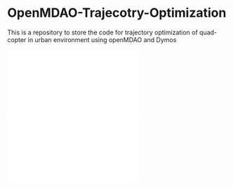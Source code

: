 # OpenMDAO-Trajecotry-Optimization
This is a repository to store the code for trajectory optimization of quad-copter in urban environment using openMDAO and Dymos

![](./figures_obs_traj/trajectory3D_obs.pdf)
<embed src="/figures_obs_traj/trajectory3D_obs.pdf" type="application/pdf">
